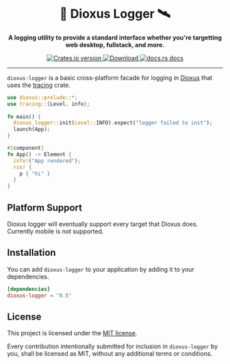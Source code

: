 <div align="center">
  <h1>📡 Dioxus Logger 🛰️</h1>
  <p><strong>A logging utility to provide a standard interface whether you're targetting web desktop, fullstack, and more.</strong></p>
</div>

<div align="center">
  <!-- Crates version -->
  <a href="https://crates.io/crates/dioxus-logger">
    <img src="https://img.shields.io/crates/v/dioxus-logger.svg?style=flat-square"
    alt="Crates.io version" />
  </a>
  <!-- Downloads -->
  <a href="https://crates.io/crates/dioxus-logger">
    <img src="https://img.shields.io/crates/d/dioxus-logger.svg?style=flat-square"
      alt="Download" />
  </a>
  <!-- docs -->
  <a href="https://docs.rs/dioxus-logger">
    <img src="https://img.shields.io/badge/docs-latest-blue.svg?style=flat-square"
      alt="docs.rs docs" />
  </a>
</div>

-----

`dioxus-logger` is a basic cross-platform facade for logging in [Dioxus](https://dioxuslabs.com/) that uses the [tracing](https://crates.io/crates/tracing) crate.


```rust
use dioxus::prelude::*;
use tracing::{Level, info};
 
fn main() {
  dioxus_logger::init(Level::INFO).expect("logger failed to init");
  launch(App);
}

#[component]
fn App() -> Element {
  info!("App rendered");
  rsx! {
    p { "hi" }
  }
}
```

## Platform Support
Dioxus logger will eventually support every target that Dioxus does. Currently mobile is not supported.

## Installation
You can add `dioxus-logger` to your application by adding it to your dependencies.
```toml
[dependencies]
dioxus-logger = "0.5"
```


## License
This project is licensed under the [MIT license].

[mit license]: ./LICENSE

Every contribution intentionally submitted for inclusion in `dioxus-logger` by you, shall be licensed as MIT, without any additional terms or conditions.
